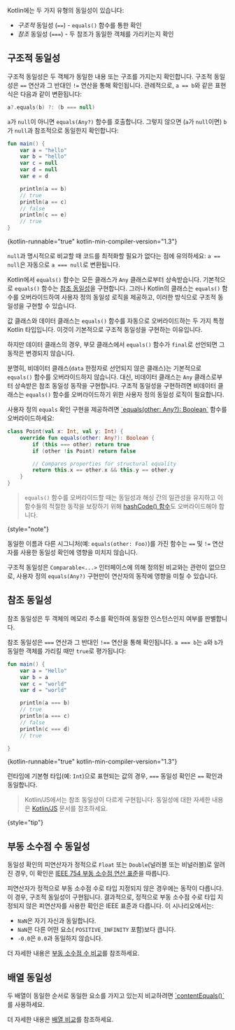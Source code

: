 [//]: # (title: 동일성)

Kotlin에는 두 가지 유형의 동일성이 있습니다:

*   _구조적_ 동일성 (`==`) - `equals()` 함수를 통한 확인
*   _참조_ 동일성 (`===`) - 두 참조가 동일한 객체를 가리키는지 확인

## 구조적 동일성

구조적 동일성은 두 객체가 동일한 내용 또는 구조를 가지는지 확인합니다. 구조적 동일성은 `==` 연산과 그 반대인 `!=` 연산을 통해 확인됩니다.
관례적으로, `a == b`와 같은 표현식은 다음과 같이 변환됩니다:

```kotlin
a?.equals(b) ?: (b === null)
```

`a`가 `null`이 아니면 `equals(Any?)` 함수를 호출합니다. 그렇지 않으면 (`a`가 `null`이면) `b`가 `null`과 참조적으로 동일한지 확인합니다:

```kotlin
fun main() {
    var a = "hello"
    var b = "hello"
    var c = null
    var d = null
    var e = d

    println(a == b)
    // true
    println(a == c)
    // false
    println(c == e)
    // true
}
```
{kotlin-runnable="true" kotlin-min-compiler-version="1.3"}

`null`과 명시적으로 비교할 때 코드를 최적화할 필요가 없다는 점에 유의하세요: `a == null`은 자동으로 `a === null`로 변환됩니다.

Kotlin에서 `equals()` 함수는 모든 클래스가 `Any` 클래스로부터 상속받습니다. 기본적으로 `equals()` 함수는 [참조 동일성](#referential-equality)을 구현합니다. 그러나 Kotlin의 클래스는 `equals()` 함수를 오버라이드하여 사용자 정의 동일성 로직을 제공하고, 이러한 방식으로 구조적 동일성을 구현할 수 있습니다.

값 클래스와 데이터 클래스는 `equals()` 함수를 자동으로 오버라이드하는 두 가지 특정 Kotlin 타입입니다. 이것이 기본적으로 구조적 동일성을 구현하는 이유입니다.

하지만 데이터 클래스의 경우, 부모 클래스에서 `equals()` 함수가 `final`로 선언되면 그 동작은 변경되지 않습니다.

분명히, 비데이터 클래스(`data` 한정자로 선언되지 않은 클래스)는 기본적으로 `equals()` 함수를 오버라이드하지 않습니다. 대신, 비데이터 클래스는 `Any` 클래스로부터 상속받은 참조 동일성 동작을 구현합니다.
구조적 동일성을 구현하려면 비데이터 클래스는 `equals()` 함수를 오버라이드하기 위한 사용자 정의 동일성 로직이 필요합니다.

사용자 정의 `equals` 확인 구현을 제공하려면 [\`equals(other: Any?): Boolean\`](https://kotlinlang.org/api/latest/jvm/stdlib/kotlin/-any/equals.html) 함수를 오버라이드하세요:

```kotlin
class Point(val x: Int, val y: Int) {
    override fun equals(other: Any?): Boolean {
        if (this === other) return true
        if (other !is Point) return false

        // Compares properties for structural equality
        return this.x == other.x && this.y == other.y
    }
}
```
> `equals()` 함수를 오버라이드할 때는 동일성과 해싱 간의 일관성을 유지하고 이 함수들의 적절한 동작을 보장하기 위해 [hashCode() 함수](https://kotlinlang.org/api/latest/jvm/stdlib/kotlin/-any/hash-code.html)도 오버라이드해야 합니다.
>
{style="note"}

동일한 이름과 다른 시그니처(예: `equals(other: Foo)`)를 가진 함수는 `==` 및 `!=` 연산자를 사용한 동일성 확인에 영향을 미치지 않습니다.

구조적 동일성은 `Comparable<...>` 인터페이스에 의해 정의된 비교와는 관련이 없으므로, 사용자 정의 `equals(Any?)` 구현만이 연산자의 동작에 영향을 미칠 수 있습니다.

## 참조 동일성

참조 동일성은 두 객체의 메모리 주소를 확인하여 동일한 인스턴스인지 여부를 판별합니다.

참조 동일성은 `===` 연산과 그 반대인 `!==` 연산을 통해 확인됩니다. `a === b`는 `a`와 `b`가 동일한 객체를 가리킬 때만 `true`로 평가됩니다:

```kotlin
fun main() {
    var a = "Hello"
    var b = a
    var c = "world"
    var d = "world"

    println(a === b)
    // true
    println(a === c)
    // false
    println(c === d)
    // true

}
```
{kotlin-runnable="true" kotlin-min-compiler-version="1.3"}

런타임에 기본형 타입(예: `Int`)으로 표현되는 값의 경우, `===` 동일성 확인은 `==` 확인과 동일합니다.

> Kotlin/JS에서는 참조 동일성이 다르게 구현됩니다. 동일성에 대한 자세한 내용은 [Kotlin/JS](js-interop.md#equality) 문서를 참조하세요.
>
{style="tip"}

## 부동 소수점 수 동일성

동일성 확인의 피연산자가 정적으로 `Float` 또는 `Double`(널러블 또는 비널러블)로 알려진 경우, 이 확인은 [IEEE 754 부동 소수점 연산 표준](https://en.wikipedia.org/wiki/IEEE_754)을 따릅니다.

피연산자가 정적으로 부동 소수점 수로 타입 지정되지 않은 경우에는 동작이 다릅니다. 이 경우, 구조적 동일성이 구현됩니다. 결과적으로, 정적으로 부동 소수점 수로 타입 지정되지 않은 피연산자를 사용한 확인은 IEEE 표준과 다릅니다. 이 시나리오에서는:

*   `NaN`은 자기 자신과 동일합니다.
*   `NaN`은 다른 어떤 요소( `POSITIVE_INFINITY` 포함)보다 큽니다.
*   `-0.0`은 `0.0`과 동일하지 않습니다.

더 자세한 내용은 [부동 소수점 수 비교](numbers.md#floating-point-numbers-comparison)를 참조하세요.

## 배열 동일성

두 배열이 동일한 순서로 동일한 요소를 가지고 있는지 비교하려면 [\`contentEquals()\`](https://kotlinlang.org/api/latest/jvm/stdlib/kotlin.collections/content-equals.html)를 사용하세요.

더 자세한 내용은 [배열 비교](arrays.md#compare-arrays)를 참조하세요.
